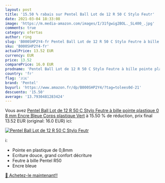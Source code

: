 ```yaml
---
layout: post
title: '15.50 % rabais sur Pentel Ball Lot de 12 R 50 C Stylo Feutr'
date: 2021-03-04 18:33:08
image: 'https://m.media-amazon.com/images/I/31fgwig2BOL._SL400_.jpg'
comments: true
category: ofertas
author: ring
slug: 'B000SHP2Y4-fr Pentel Ball Lot de 12 R 50 C Stylo Feutre à bille pointe...'
sku: 'B000SHP2Y4-fr'
actualPrice: 13.52 EUR
currency: EUR
price: 13.52
comparePrice: 16.0 EUR
prodname: 'Pentel Ball Lot de 12 R 50 C Stylo Feutre à bille pointe plastique 0 8 mm Encre Bleue Corps plastique Vert'
country: 'fr'
flag: '🇫🇷'
brand: 'Pentel'
buyurl: 'https://www.amazon.fr/dp/B000SHP2Y4/?tag=tolees0d-21'
descuento: '15.50'
average: '13.7930481283424'
---
```


Vous avez [Pentel Ball Lot de 12 R 50 C Stylo Feutre à bille pointe plastique 0 8 mm Encre Bleue Corps plastique Vert](https://www.amazon.fr/dp/B000SHP2Y4/?tag=tolees0d-21)  à  15.50 % de réduction, prix final  13.52 EUR (original: 16.0 EUR) ici:

[![Pentel Ball Lot de 12 R 50 C Stylo Feutr](https://m.media-amazon.com/images/I/31fgwig2BOL._SL400_.jpg)](https://www.amazon.fr/dp/B000SHP2Y4/?tag=tolees0d-21)

ℹ️:

- Pointe en plastique de 0,8mm
- Ecriture douce, grand confort décriture
- Feutre à bille Pentel R50
- Encre bleue

[🛒 Achetez-le maintenant!!](https://www.amazon.fr/dp/B000SHP2Y4/?tag=tolees0d-21)
